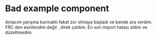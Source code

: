 # Bad example component
Amacım yarışma kurmaktı fakat zor olmaya başladı ve bende ara verdim. 
FRC den esinlendim değil , direk çaldım.
En son import hatası aldım ve düzeltmedim.


